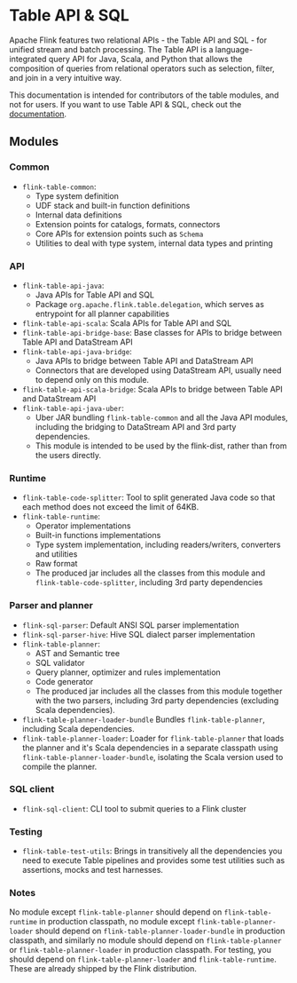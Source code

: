 # Table API & SQL

Apache Flink features two relational APIs - the Table API and SQL - for unified stream and batch processing. 
The Table API is a language-integrated query API for Java, Scala, and Python that allows the composition of queries from relational operators such as selection, filter, and join in a very intuitive way.

This documentation is intended for contributors of the table modules, and not for users. 
If you want to use Table API & SQL, check out the [documentation](https://nightlies.apache.org/flink/flink-docs-master/docs/dev/table/overview/).

## Modules

### Common

* `flink-table-common`:
  * Type system definition
  * UDF stack and built-in function definitions
  * Internal data definitions
  * Extension points for catalogs, formats, connectors
  * Core APIs for extension points such as `Schema`
  * Utilities to deal with type system, internal data types and printing

### API

* `flink-table-api-java`: 
  * Java APIs for Table API and SQL
  * Package `org.apache.flink.table.delegation`, which serves as entrypoint for all planner capabilities
* `flink-table-api-scala`: Scala APIs for Table API and SQL
* `flink-table-api-bridge-base`: Base classes for APIs to bridge between Table API and DataStream API
* `flink-table-api-java-bridge`: 
  * Java APIs to bridge between Table API and DataStream API
  * Connectors that are developed using DataStream API, usually need to depend only on this module.
* `flink-table-api-scala-bridge`: Scala APIs to bridge between Table API and DataStream API
* `flink-table-api-java-uber`: 
  * Uber JAR bundling `flink-table-common` and all the Java API modules, including the bridging to DataStream API and 3rd party dependencies.
  * This module is intended to be used by the flink-dist, rather than from the users directly.

### Runtime

* `flink-table-code-splitter`: Tool to split generated Java code so that each method does not exceed the limit of 64KB.
* `flink-table-runtime`:
  * Operator implementations
  * Built-in functions implementations
  * Type system implementation, including readers/writers, converters and utilities
  * Raw format
  * The produced jar includes all the classes from this module and `flink-table-code-splitter`, including 3rd party dependencies

### Parser and planner

* `flink-sql-parser`: Default ANSI SQL parser implementation
* `flink-sql-parser-hive`: Hive SQL dialect parser implementation
* `flink-table-planner`:
  * AST and Semantic tree
  * SQL validator
  * Query planner, optimizer and rules implementation
  * Code generator
  * The produced jar includes all the classes from this module together with the two parsers, including 3rd party dependencies (excluding Scala dependencies).
* `flink-table-planner-loader-bundle` Bundles `flink-table-planner`, including Scala dependencies.
* `flink-table-planner-loader`: Loader for `flink-table-planner` that loads the planner and it's Scala dependencies in a separate classpath using `flink-table-planner-loader-bundle`, isolating the Scala version used to compile the planner.

### SQL client

* `flink-sql-client`: CLI tool to submit queries to a Flink cluster

### Testing

* `flink-table-test-utils`: Brings in transitively all the dependencies you need to execute Table pipelines and provides some test utilities such as assertions, mocks and test harnesses.

### Notes

No module except `flink-table-planner` should depend on `flink-table-runtime` in production classpath,
no module except `flink-table-planner-loader` should depend on `flink-table-planner-loader-bundle` in production classpath,
and similarly no module should depend on `flink-table-planner` or `flink-table-planner-loader` in production classpath.
For testing, you should depend on `flink-table-planner-loader` and `flink-table-runtime`.
These are already shipped by the Flink distribution.
